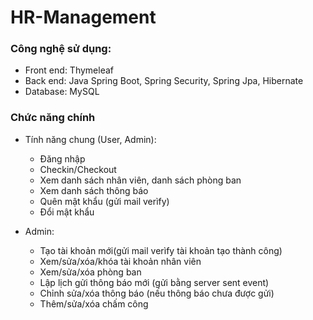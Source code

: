 # HR-Management

### Công nghệ sử dụng: 
- Front end: Thymeleaf
- Back end: Java Spring Boot, Spring Security, Spring Jpa, Hibernate
- Database: MySQL
### Chức năng chính 
- Tính năng chung (User, Admin):
  + Đăng nhập
  + Checkin/Checkout
  + Xem danh sách nhân viên, danh sách phòng ban
  + Xem danh sách thông báo
  + Quên mật khẩu (gửi mail verìfy)
  + Đổi mật khẩu
  
- Admin:
  + Tạo tài khoản mới(gửi mail verìfy tài khoản tạo thành công)
  + Xem/sửa/xóa/khóa tài khoản nhân viên
  + Xem/sửa/xóa phòng ban
  + Lập lịch gửi thông báo mới (gửi bằng server sent event)
  + Chỉnh sửa/xóa thông báo (nếu thông báo chưa được gửi)
  + Thêm/sửa/xóa chấm công
